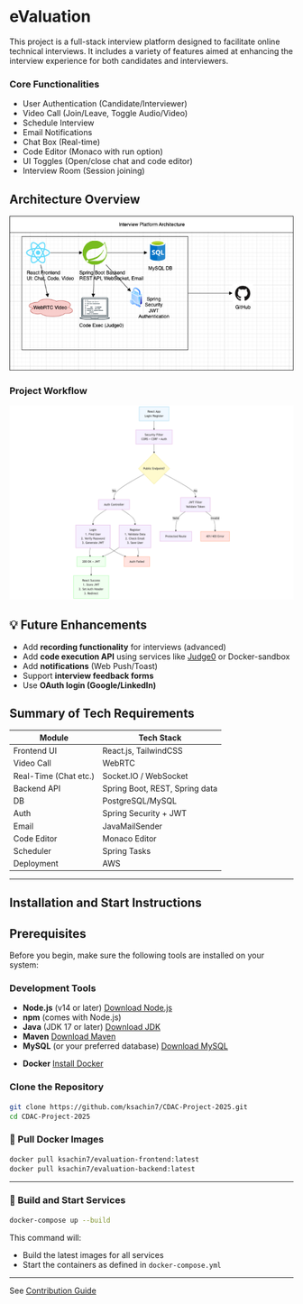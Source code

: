 # eValuation

This project is a full-stack interview platform designed to facilitate online technical interviews. It includes a variety of features aimed at enhancing the interview experience for both candidates and interviewers.

### Core Functionalities

* User Authentication (Candidate/Interviewer)
* Video Call (Join/Leave, Toggle Audio/Video)
* Schedule Interview
* Email Notifications
* Chat Box (Real-time)
* Code Editor (Monaco with run option)
* UI Toggles (Open/close chat and code editor)
* Interview Room (Session joining)

## **Architecture Overview**

![architecture-diag.](./frontend/public/architecture.diag.png)

### Project Workflow

![auth-flow](./frontend/public/auth.png)
<!-- 
## **Testing**

* ✅ Unit Tests (Jest for frontend, JUnit for backend)
* ✅ Integration Tests for APIs
* ✅ UI/UX responsiveness and error handling

-->

## 💡 Future Enhancements

* Add **recording functionality** for interviews (advanced)
* Add **code execution API** using services like [Judge0](https://judge0.com/) or Docker-sandbox
* Add **notifications** (Web Push/Toast)
* Support **interview feedback forms**
* Use **OAuth login (Google/LinkedIn)**

## Summary of Tech Requirements

| Module                | Tech Stack                        |
| --------------------- | --------------------------------- |
| Frontend UI           | React.js, TailwindCSS             |
| Video Call            | WebRTC                            |
| Real-Time (Chat etc.) | Socket.IO / WebSocket             |
| Backend API           | Spring Boot, REST, Spring data    |
| DB                    | PostgreSQL/MySQL                  |
| Auth                  | Spring Security + JWT             |
| Email                 | JavaMailSender                    |
| Code Editor           | Monaco Editor                     |
| Scheduler             | Spring Tasks                      |
| Deployment            | AWS                               |

---

## Installation and Start Instructions

## Prerequisites

Before you begin, make sure the following tools are installed on your system:

### Development Tools

* **Node.js** (v14 or later)  [Download Node.js](https://nodejs.org/)
* **npm** (comes with Node.js)
* **Java** (JDK 17 or later)  [Download JDK](https://www.oracle.com/java/technologies/javase-downloads.html)
* **Maven**  [Download Maven](https://maven.apache.org/download.cgi)
* **MySQL** (or your preferred database)  [Download MySQL](https://dev.mysql.com/downloads/)

<!-- ### 🐳 Containerization -->

* **Docker**  [Install Docker](https://docs.docker.com/get-docker/)
<!-- * **Docker Compose**  [Install Docker Compose](https://docs.docker.com/compose/install/) -->

### Clone the Repository

```bash
git clone https://github.com/ksachin7/CDAC-Project-2025.git
cd CDAC-Project-2025
```

<!-- ---

#### Build and Run the Backend

Using Maven:

```bash
cd backend
mvn clean install
mvn spring-boot:run
```

---

### Frontend Setup (React)

```bash
cd frontend
npm install
npm run dev
```

This will start the React app on [http://localhost:5173](http://localhost:5173).

---
 -->

### 🐳 Pull Docker Images

```bash
docker pull ksachin7/evaluation-frontend:latest
docker pull ksachin7/evaluation-backend:latest
```

---

### 🐳 Build and Start Services

```bash
docker-compose up --build
```

This command will:

* Build the latest images for all services
* Start the containers as defined in `docker-compose.yml`

---

See [Contribution Guide](/CONTRIBUTING.md)
